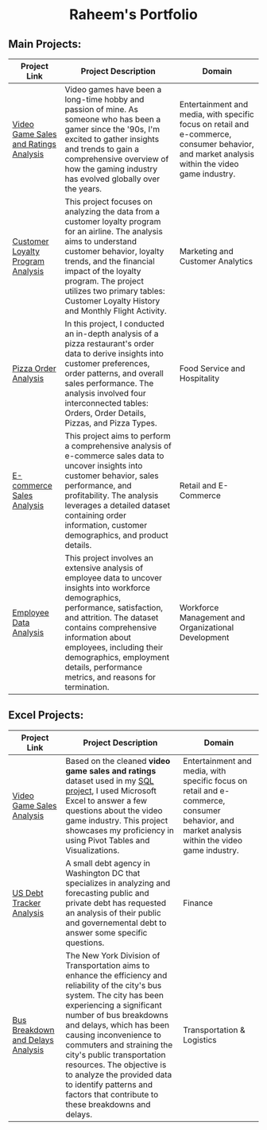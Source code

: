 #  <h1 align="center"> Raheem's Portfolio</h1>



## Main Projects:

| Project Link | Project Description | Domain | 
|--------------|---------------------|--------|
| [Video Game Sales and Ratings Analysis](https://github.com/rml-lee/MYSQL-Tableau-Video-Games-Project) | Video games have been a long-time hobby and passion of mine. As someone who has been a gamer since the '90s, I'm excited to gather insights and trends to gain a comprehensive overview of how the gaming industry has evolved globally over the years. | Entertainment and media, with specific focus on retail and e-commerce, consumer behavior, and market analysis within the video game industry.
| [Customer Loyalty Program Analysis](https://github.com/rml-lee/MYSQL-Tableau-Customer-Flights-Project) | This project focuses on analyzing the data from a customer loyalty program for an airline. The analysis aims to understand customer behavior, loyalty trends, and the financial impact of the loyalty program. The project utilizes two primary tables: Customer Loyalty History and Monthly Flight Activity. | Marketing and Customer Analytics |
| [Pizza Order Analysis](https://github.com/rml-lee/MYSQL-Tableau-Pizza-Project) | In this project, I conducted an in-depth analysis of a pizza restaurant's order data to derive insights into customer preferences, order patterns, and overall sales performance. The analysis involved four interconnected tables: Orders, Order Details, Pizzas, and Pizza Types. | Food Service and Hospitality |
| [E-commerce Sales Analysis](https://github.com/rml-lee/MYSQL-Tableau-SuperStore-Project) | This project aims to perform a comprehensive analysis of e-commerce sales data to uncover insights into customer behavior, sales performance, and profitability. The analysis leverages a detailed dataset containing order information, customer demographics, and product details. | Retail and E-Commerce |
| [Employee Data Analysis](https://github.com/rml-lee/MYSQL-Tableau-Human-Resources-Project) | This project involves an extensive analysis of employee data to uncover insights into workforce demographics, performance, satisfaction, and attrition. The dataset contains comprehensive information about employees, including their demographics, employment details, performance metrics, and reasons for termination. | Workforce Management and Organizational Development


## Excel Projects:

| Project Link | Project Description | Domain |
| ------------ | ------------------- | ------- |
| [Video Game Sales Analysis](https://github.com/rml-lee/Excel-Video-Games-Project) | Based on the cleaned **video game sales and ratings** dataset used in my [SQL project](https://github.com/rml-lee/MYSQL-Tableau-Video-Games-Project), I used Microsoft Excel to answer a few questions about the video game industry. This project showcases my proficiency in using Pivot Tables and Visualizations. | Entertainment and media, with specific focus on retail and e-commerce, consumer behavior, and market analysis within the video game industry. |
| [US Debt Tracker Analysis](https://github.com/rml-lee/Excel-US-Debt-Tracker-Project) | A small debt agency in Washington DC that specializes in analyzing and forecasting public and private debt has requested an analysis of their public and governemental debt to answer some specific questions. | Finance |
| [Bus Breakdown and Delays Analysis](https://github.com/rml-lee/Excel-Bus-Breakdown-and-Delays-NYC-Project) | The New York Division of Transportation aims to enhance the efficiency and reliability of the city's bus system. The city has been experiencing a significant number of bus breakdowns and delays, which has been causing inconvenience to commuters and straining the city's public transportation resources. The objective is to analyze the provided data to identify patterns and factors that contribute to these breakdowns and delays. | Transportation & Logistics |
